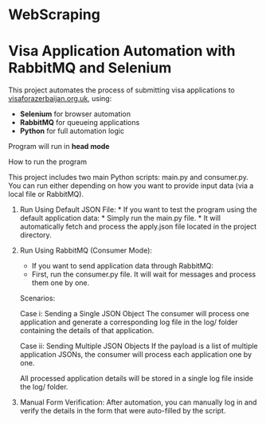# WebScraping

# Visa Application Automation with RabbitMQ and Selenium

This project automates the process of submitting visa applications to [visaforazerbaijan.org.uk](https://visaforazerbaijan.org.uk/my-account/), using:

- **Selenium** for browser automation
- **RabbitMQ** for queueing applications
- **Python** for full automation logic

Program will run in **head mode**

How to run the program 
  
This project includes two main Python scripts: main.py and consumer.py. You can run either depending on how you want to provide input data (via a local file or RabbitMQ).

1. Run Using Default JSON File:
        * If you want to test the program using the default application data:
        * Simply run the main.py file.
        * It will automatically fetch and process the apply.json file located in the project directory.

2. Run Using RabbitMQ (Consumer Mode):
      * If you want to send application data through RabbitMQ:
      * First, run the consumer.py file. It will wait for messages and process them one by one.

      Scenarios:
        
      Case i: Sending a Single JSON Object
           The consumer will process one application and generate a corresponding log file in the log/ folder containing the details of that application.
      
      Case ii: Sending Multiple JSON Objects
           If the payload is a list of multiple application JSONs, the consumer will process each application one by one.
      
      All processed application details will be stored in a single log file inside the log/ folder.

4. Manual Form Verification:
      After automation, you can manually log in and verify the details in the form that were auto-filled by the script.

